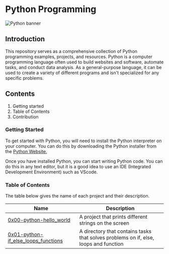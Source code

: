 # Python Programming
![Python banner](https://github.com/Pascalchinedu/alx-higher_level_programming/assets/99515673/1df23097-5b3d-413b-96af-5d9796aa2438)

## Introduction

This repository serves as a comprehensive collection of Python programming examples, projects, and resources. Python is a computer programming language often used to build websites and software, automate tasks, and conduct data analysis. As a general-purpose language, it can be used to create a variety of different programs and isn't specialized for any specific problems.

## Contents
1. Getting started
2. Table of Contents
3. Contribution

### Getting Started 
To get started with Python, you will need to install the Python interpreter on your computer. You can do this by downloading the Python installer from the [Python Website.](https://www.python.org/downloads/)

Once you have installed Python, you can start writing Python code. You can do this in any text editor, but it is a good idea to use an IDE (Integrated Development Environment) such as VScode.

### Table of Contents
The table below gives the name of each project and their description. 

| Name | Description |
| ---- | ----------- |
| [0x00-python-hello_world](https://github.com/Pascalchinedu/alx-higher_level_programming/tree/main/0x00-python-hello_world) | A project that prints different strings on the screen |
| [0x01-python-if_else_loops_functions](https://github.com/Pascalchinedu/alx-higher_level_programming/tree/main/0x01-python-if_else_loops_functions) | A directory that contains tasks that solves problems on if, else, loops and function |
